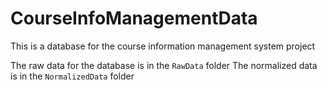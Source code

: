 # CourseInfoManagementData
This is a database for the course information management system project


The raw data for the database is in the `RawData` folder
The normalized data is in the `NormalizedData` folder
